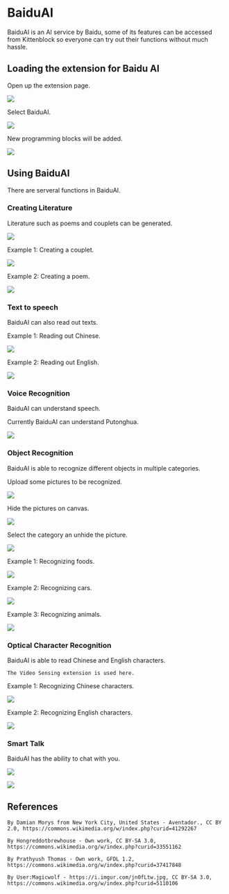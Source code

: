 # BaiduAI

BaiduAI is an AI service by Baidu, some of its features can be accessed from Kittenblock so everyone can try out their functions without much hassle.

## Loading the extension for Baidu AI

Open up the extension page.

![](../images/add.png)

Select BaiduAI.

![](../images/baidu1.png)

New programming blocks will be added.

![](../images/baidu2.png)

## Using BaiduAI

There are serveral functions in BaiduAI.

### Creating Literature

Literature such as poems and couplets can be generated.

![](../images/baidu3.png)

Example 1: Creating a couplet.

![](../images/baidu4.png)

Example 2: Creating a poem.

![](../images/baidu5.png)

### Text to speech

BaiduAI can also read out texts.

Example 1: Reading out Chinese.

![](../images/baidu13.png)

Example 2: Reading out English.

![](../images/baidu14.png)

### Voice Recognition

BaiduAI can understand speech.

Currently BaiduAI can understand Putonghua.

![](../images/baidu15.png)

### Object Recognition

BaiduAI is able to recognize different objects in multiple categories.

Upload some pictures to be recognized.

![](../images/baidu7.png)

Hide the pictures on canvas.

![](../images/baidu8.png)

Select the category an unhide the picture.

![](../images/baidu9.png)

Example 1: Recognizing foods.

![](../images/baidu10.png)

Example 2: Recognizing cars.

![](../images/baidu11.png)

Example 3: Recognizing animals.

![](../images/baidu12.png)

### Optical Character Recognition

BaiduAI is able to read Chinese and English characters.

    The Video Sensing extension is used here.
    
Example 1: Recognizing Chinese characters.

![](../images/baidu16.png)

Example 2: Recognizing English characters.

![](../images/baidu17.png)

### Smart Talk

BaiduAI has the ability to chat with you.

![](../images/baidu18.png)

![](../images/baidu19.png)

## References

    By Damian Morys from New York City, United States - Aventador., CC BY 2.0, https://commons.wikimedia.org/w/index.php?curid=41292267

    By Hongreddotbrewhouse - Own work, CC BY-SA 3.0, https://commons.wikimedia.org/w/index.php?curid=33551162

    By Prathyush Thomas - Own work, GFDL 1.2, https://commons.wikimedia.org/w/index.php?curid=37417848
    
    By User:Magicwolf - https://i.imgur.com/jn0fLtw.jpg, CC BY-SA 3.0, https://commons.wikimedia.org/w/index.php?curid=5110106